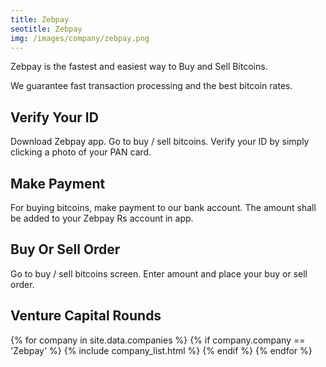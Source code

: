```yaml
---
title: Zebpay
seotitle: Zebpay
img: /images/company/zebpay.png
---
```


Zebpay is the fastest and easiest way to Buy and Sell Bitcoins.

We guarantee fast transaction processing and the best bitcoin rates.


## Verify Your ID

Download Zebpay app. Go to buy / sell bitcoins. Verify your ID by simply clicking a photo of your PAN card.

## Make Payment

For buying bitcoins, make payment to our bank account. The amount shall be added to your Zebpay Rs account in app.

## Buy Or Sell Order

Go to buy / sell bitcoins screen. Enter amount and place your buy or sell order.

## Venture Capital Rounds

{% for company in site.data.companies %}
{% if company.company == 'Zebpay' %}
{% include company_list.html %}
{% endif %}
{% endfor %}
